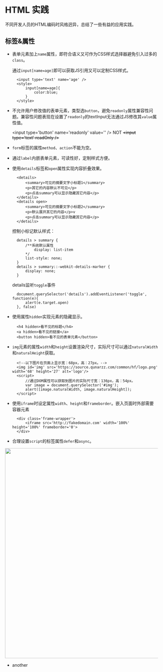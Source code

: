 # HTML 实践
不同开发人员的HTML编码时风格迥异，总结了一些有益的应用实践。
## 标签&属性
- 表单元素加上`name`属性，即符合语义又可作为CSS样式选择器避免引入过多的`class`。
    
    通过`input[name=age]`即可以获取JS引用又可以定制CSS样式。

        <input type='text' name='age' />
        <style>
            input[name=age]{
                color:blue;
            }
        </style>
- 不允许用户修改值的表单元素，类型选`button`，避免`readonly`属性兼容性问题。兼容性问题表现在设置了`readonly`的textInput无法通过JS修改其`value`属性值。

    &lt;input type='button' name='readonly' value='' /&gt; NOT <del>&lt;input type='text' readOnly /&gt;</del>

- `form`标签的属性`method`、`action`不能为空。
- 通过`label`内嵌表单元素，可读性好，定制样式方便。
- 使用`details`标签和`open`属性实现内容折叠效果。

        <details>
            <summary>可见的摘要文字小标题1</summary>
            <p>其它的内容默认不可见</p>
            <p>点击summary可以显示隐藏其它内容</p>
        </details>
        <details open>
            <summary>可见的摘要文字小标题2</summary>
            <p>默认展开其它的内容</p>v
            <p>点击summary可以显示隐藏其它内容</p>
        </details>
    控制小标记默认样式：

        details > summary {
            /**系统默认属性
                display: list-item
            */
            list-style: none;
        }
        details > summary::-webkit-details-marker {
            display: none;
        }
    details监听`toggle`事件

        document.querySelector('details').addEventListener('toggle', function(e){
            alert(e.target.open)
        }, false)
        
- 使用属性`hidden`实现元素的隐藏显示。

        <h4 hidden>看不见的标题</h4>
        <a hidden>看不见的链接</a>
        <button hidden>看不见的表单元素</button>
- `img`元素的属性`width`和`height`设置渲染尺寸，实际尺寸可以通过`naturalWidth`和`naturalHeight`获取。
        
        <!--以下图片在页面上显示宽：68px，高：27px。-->
        <img id='img' src='https://source.qunarzz.com/common/hf/logo.png' width='68' height='27' alt='logo'/>
        <script>
            //通过DOM属性可以获取到图片的实际尺寸宽：136px，高：54px。
            var image = document.querySelector('#img');
            alert([image.naturalWidth, image.naturalHeight]);
        </script>
- 使用`iframe`时设定属性`width`、`height`和`frameborder`。嵌入页面时外部需要容器元素
        
        <div class='frame-wrapper'>
            <iframe src='http://fakedomain.com' width='100%' height='100%' frameborder='0'>
        </div>
- 合理设置`script`的标签属性`defer`和`async`。
<img alt='' src='https://www.w3.org/TR/2017/REC-html52-20171214/images/asyncdefer.svg' width='690'/>

- another
